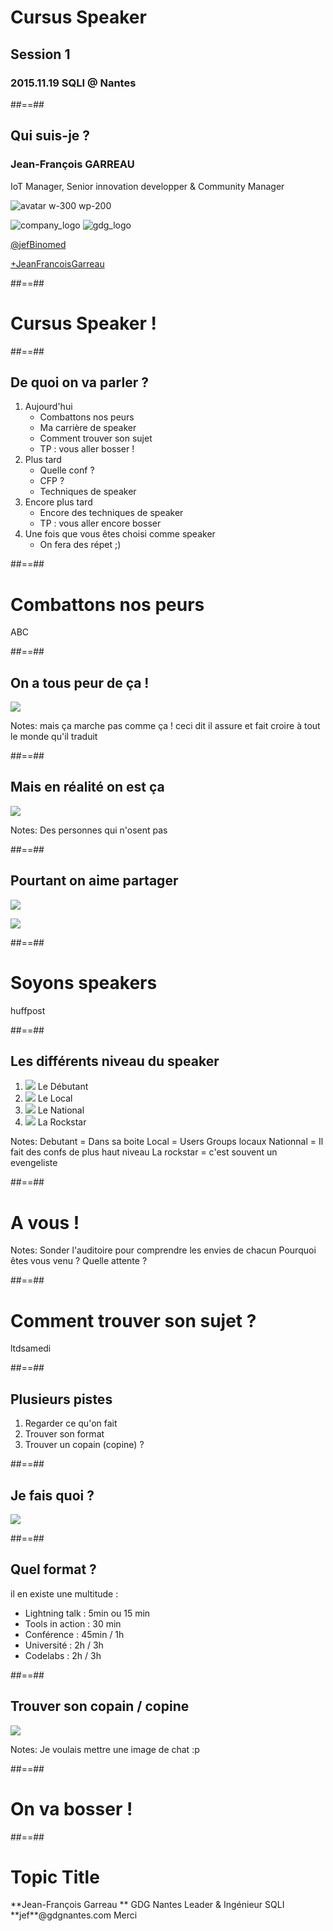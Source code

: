 
<!-- .slide: class="first-slide" -->

# **Cursus Speaker**
## **Session 1**

### 2015.11.19 SQLI @ **Nantes**


##==##

<!-- .slide: class="who-am-i" -->

## Qui suis-je ?

### Jean-François GARREAU

<!-- .element: class="descjf" -->
IoT Manager, Senior innovation developper & Community Manager

![avatar w-300 wp-200](assets/images/jf.jpg)


![company_logo](assets/images/sqli_logo.png)
![gdg_logo](assets/images/GDG-Logo-carre.png)

<!-- .element: class="twitter" -->
[@jefBinomed](http://twitter.com/jefBinomed)

<!-- .element: class="gplus" -->
[+JeanFrancoisGarreau](http://plus.google.com/+JeanFrancoisGarreau)


##==##

<!-- .slide: class="transition-white" -->

# Cursus Speaker ! 

##==##

## De quoi on va parler ?

1. Aujourd'hui 
    * Combattons nos peurs
    * Ma carrière de speaker
    * Comment trouver son sujet 
    * TP : vous aller bosser ! 
2. Plus tard
    * Quelle conf ? 
    * CFP ?
    * Techniques de speaker
3. Encore plus tard
    * Encore des techniques de speaker
    * TP : vous aller encore bosser
4. Une fois que vous êtes choisi comme speaker
    * On fera des répet ;)

##==##

<!-- .slide: data-background="assets/images/ca_clown.jpg" data-state="hidefooter" class="transition" -->

# Combattons nos peurs

<div class="copyright">ABC</div>

##==##


## On a tous peur de ça !

![](assets/images/imposteur.gif) <!-- .element: class="center h-500" -->


Notes:
mais ça marche pas comme ça !
ceci dit il assure et fait croire à tout le monde qu'il traduit

##==##

## Mais en réalité on est ça  


![](assets/images/calimerisme.jpg) <!-- .element: class="center h-500" -->

Notes: 
Des personnes qui n'osent pas 

##==##

## Pourtant on aime partager

![](assets/images/partage-de-connaissances.jpg) <!-- .element: class="float-let w-500" -->

![](assets/images/au-secours-enfant-mord.jpg) <!-- .element: class="float-let w-500" -->

##==##

<!-- .slide: data-background="assets/images/o-PUBLIC-SPEAKING-facebook.jpg" data-state="hidefooter" class="transition" -->

# Soyons speakers

<div class="copyright">huffpost</div>

##==##

## Les différents niveau du speaker

1. ![](assets/images/Timide.jpg) <!-- .element: class="h-100" --> Le Débutant
2. ![](assets/images/francky_trichet.jpg) <!-- .element: class="h-100" --> Le Local
3. ![](assets/images/ft-l-verou.jpg) <!-- .element: class="h-100" --> Le National
4. ![](assets/images/musk.jpeg) <!-- .element: class="h-100" --> La Rockstar

Notes:
Debutant = Dans sa boite
Local = Users Groups locaux
Nationnal = Il fait des confs de plus haut niveau
La rockstar = c'est souvent un evengeliste


##==##

<!-- .slide: class="transition-black" -->

# A vous !

Notes:
Sonder l'auditoire pour comprendre les envies de chacun
Pourquoi êtes vous venu ? 
Quelle attente ?

##==##

<!-- .slide: data-background="assets/images/notebook-581128_1280.jpg" data-state="hidefooter" class="transition" -->

# Comment trouver son sujet ?

<div class="copyright">ltdsamedi</div>


##==##

## Plusieurs pistes

1. Regarder ce qu'on fait 
2. Trouver son format <!-- .element: class="fragment" -->
3. Trouver un copain (copine) ? <!-- .element: class="fragment" -->

##==##

## Je fais quoi ?

![](assets/images/2000px-Gartner_Hype_Cycle.svg.png) <!-- .element: class="w-800 center" -->

##==##

## Quel format ? 

il en existe une multitude : 

* Lightning talk : 5min ou 15 min
* Tools in action : 30 min
* Conférence : 45min / 1h 
* Université : 2h / 3h
* Codelabs : 2h / 3h

##==##

## Trouver son copain / copine

![](assets/images/real_chatons_amis.jpg) <!-- .element: class="w-800 center" -->

Notes: 
Je voulais mettre une image de chat :p

##==##

<!-- .slide: data-background="assets/images/girl_power_poster_vintage_quote_strength_ultra_3840x2160_hd-wallpaper-1805624.jpg" data-state="hidefooter" class="transition" -->

# On va bosser !


##==##

<!-- .slide: class="last-slide" -->



# <!-- .element: class="topic-title" --> Topic Title 

<!-- .element: class="presenter" --> **Jean-François Garreau  **

<!-- .element: class="work-rule" --> GDG Nantes Leader & Ingénieur SQLI  

<!-- .element: class="email" --> **jef**@gdgnantes.com  

<!-- .element: class="thank-message" --> Merci  
